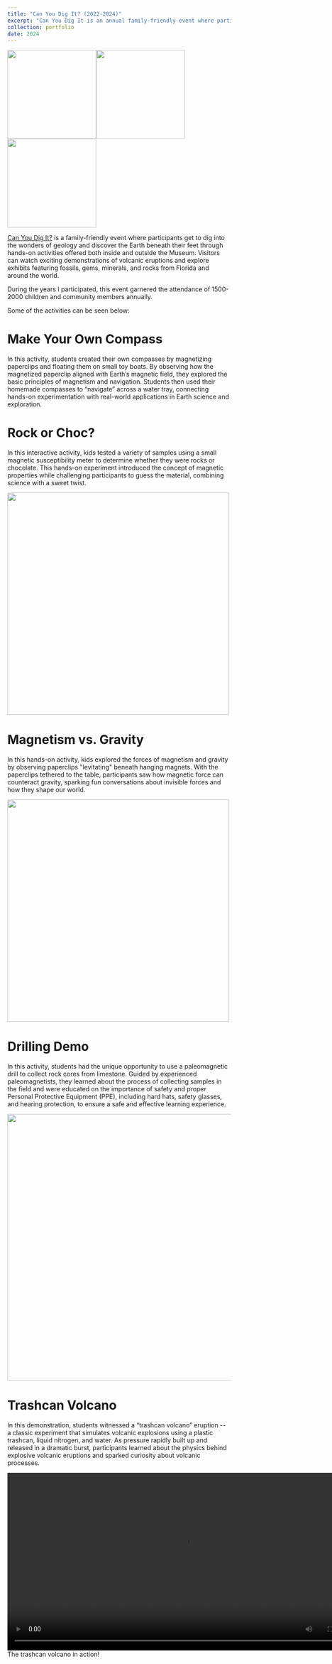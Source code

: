 ```yaml
---
title: "Can You Dig It? (2022-2024)"
excerpt: "Can You Dig It is an annual family-friendly event where participants get to dig into the wonders of geology and discover the Earth.<br/><img src='/images/outreach/cydi-sandbox.jpg' width='700'>"
collection: portfolio
date: 2024
---
```

<img src='/images/outreach/FLmuseum.png' width='200'><img src='/images/outreach/chemours.png' width='200'><img src='/images/outreach/UFgeo.png' width='200'>

[Can You Dig It?](https://www.floridamuseum.ufl.edu/event/can-you-dig-it/) is a family-friendly event where participants get to dig into the wonders of geology and discover the Earth beneath their feet through hands-on activities offered both inside and outside the Museum. Visitors can watch exciting demonstrations of volcanic eruptions and explore exhibits featuring fossils, gems, minerals, and rocks from Florida and around the world. 

During the years I participated, this event garnered the attendance of 1500-2000 children and community members annually.

Some of the activities can be seen below:

Make Your Own Compass
======
In this activity, students created their own compasses by magnetizing paperclips and floating them on small toy boats. By observing how the magnetized paperclip aligned with Earth’s magnetic field, they explored the basic principles of magnetism and navigation. Students then used their homemade compasses to “navigate” across a water tray, connecting hands-on experimentation with real-world applications in Earth science and exploration.

Rock or Choc?
======
In this interactive activity, kids tested a variety of samples using a small magnetic susceptibility meter to determine whether they were rocks or chocolate. This hands-on experiment introduced the concept of magnetic properties while challenging participants to guess the material, combining science with a sweet twist.

<img src='/images/outreach/cydi-rockchoc.jpg' width='500'>

Magnetism vs. Gravity
======
In this hands-on activity, kids explored the forces of magnetism and gravity by observing paperclips "levitating" beneath hanging magnets. With the paperclips tethered to the table, participants saw how magnetic force can counteract gravity, sparking fun conversations about invisible forces and how they shape our world.

<img src='/images/outreach/cydi-magvsgrav.jpg' width='500'>

Drilling Demo
======
In this activity, students had the unique opportunity to use a paleomagnetic drill to collect rock cores from limestone. Guided by experienced paleomagnetists, they learned about the process of collecting samples in the field and were educated on the importance of safety and proper Personal Protective Equipment (PPE), including hard hats, safety glasses, and hearing protection, to ensure a safe and effective learning experience.

<img src='/images/outreach/cydi-rockdrilling.jpg' width='600'>

Trashcan Volcano
======
In this demonstration, students witnessed a “trashcan volcano” eruption -- a classic experiment that simulates volcanic explosions using a plastic trashcan, liquid nitrogen, and water. As pressure rapidly built up and released in a dramatic burst, participants learned about the physics behind explosive volcanic eruptions and sparked curiosity about volcanic processes.

<html>
<body>
<video width="800" controls>
  <source src="/images/outreach/cydi-trashcanvolcano.mp4" type="video/mp4">
  Your browser does not support the video tag.
</video>
<figcaption>The trashcan volcano in action!</figcaption>
</body>
</html>
